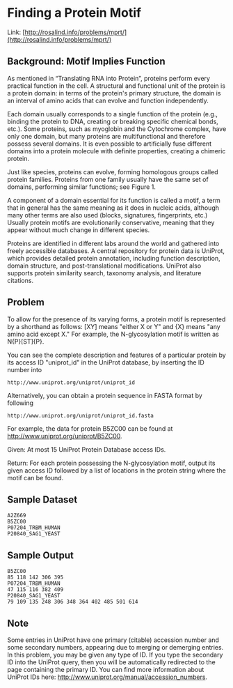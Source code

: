 # Finding a Protein Motif

Link: [http://rosalind.info/problems/mprt/](http://rosalind.info/problems/mprt/)

## Background: Motif Implies Function

As mentioned in “Translating RNA into Protein”, proteins perform every practical function in the cell. A structural and functional unit of the protein is a protein domain: in terms of the protein's primary structure, the domain is an interval of amino acids that can evolve and function independently.

Each domain usually corresponds to a single function of the protein (e.g., binding the protein to DNA, creating or breaking specific chemical bonds, etc.). Some proteins, such as myoglobin and the Cytochrome complex, have only one domain, but many proteins are multifunctional and therefore possess several domains. It is even possible to artificially fuse different domains into a protein molecule with definite properties, creating a chimeric protein.

Just like species, proteins can evolve, forming homologous groups called protein families. Proteins from one family usually have the same set of domains, performing similar functions; see Figure 1.

A component of a domain essential for its function is called a motif, a term that in general has the same meaning as it does in nucleic acids, although many other terms are also used (blocks, signatures, fingerprints, etc.) Usually protein motifs are evolutionarily conservative, meaning that they appear without much change in different species.

Proteins are identified in different labs around the world and gathered into freely accessible databases. A central repository for protein data is UniProt, which provides detailed protein annotation, including function description, domain structure, and post-translational modifications. UniProt also supports protein similarity search, taxonomy analysis, and literature citations.

## Problem

To allow for the presence of its varying forms, a protein motif is represented by a shorthand as follows: [XY] means "either X or Y" and {X} means "any amino acid except X." For example, the N-glycosylation motif is written as N{P}[ST]{P}.

You can see the complete description and features of a particular protein by its access ID "uniprot_id" in the UniProt database, by inserting the ID number into

```
http://www.uniprot.org/uniprot/uniprot_id
```

Alternatively, you can obtain a protein sequence in FASTA format by following

```
http://www.uniprot.org/uniprot/uniprot_id.fasta
```

For example, the data for protein B5ZC00 can be found at http://www.uniprot.org/uniprot/B5ZC00.

Given: At most 15 UniProt Protein Database access IDs.

Return: For each protein possessing the N-glycosylation motif, output its given access ID followed by a list of locations in the protein string where the motif can be found.

## Sample Dataset

```
A2Z669
B5ZC00
P07204_TRBM_HUMAN
P20840_SAG1_YEAST
```

## Sample Output

```
B5ZC00
85 118 142 306 395
P07204_TRBM_HUMAN
47 115 116 382 409
P20840_SAG1_YEAST
79 109 135 248 306 348 364 402 485 501 614
```

## Note

Some entries in UniProt have one primary (citable) accession number and some secondary numbers, appearing due to merging or demerging entries. In this problem, you may be given any type of ID. If you type the secondary ID into the UniProt query, then you will be automatically redirected to the page containing the primary ID. You can find more information about UniProt IDs here: http://www.uniprot.org/manual/accession_numbers.